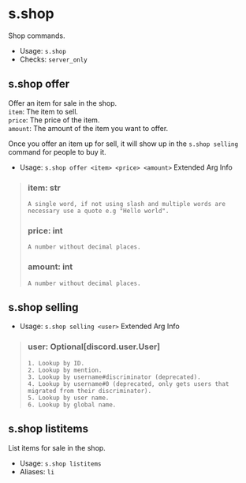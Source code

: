 # s.shop
Shop commands.<br/>
 - Usage: `s.shop`
 - Checks: `server_only`
## s.shop offer
Offer an item for sale in the shop.<br/>
`item`: The item to sell.<br/>
`price`: The price of the item.<br/>
`amount`: The amount of the item you want to offer.<br/>

Once you offer an item up for sell, it will show up in the `s.shop selling` command for people to buy it.<br/>
 - Usage: `s.shop offer <item> <price> <amount>`
Extended Arg Info
> ### item: str
> ```
> A single word, if not using slash and multiple words are necessary use a quote e.g "Hello world".
> ```
> ### price: int
> ```
> A number without decimal places.
> ```
> ### amount: int
> ```
> A number without decimal places.
> ```
## s.shop selling

 - Usage: `s.shop selling <user>`
Extended Arg Info
> ### user: Optional[discord.user.User]
> 
> 
>     1. Lookup by ID.
>     2. Lookup by mention.
>     3. Lookup by username#discriminator (deprecated).
>     4. Lookup by username#0 (deprecated, only gets users that migrated from their discriminator).
>     5. Lookup by user name.
>     6. Lookup by global name.
> 
>     
## s.shop listitems
List items for sale in the shop.<br/>
 - Usage: `s.shop listitems`
 - Aliases: `li`
